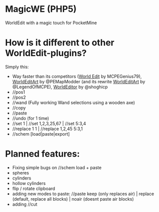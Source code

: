 # MagicWE (PHP5)
WorldEdit with a magic touch for PocketMine

# How is it different to other WorldEdit-plugins?
Simply this:
 - Way faster than its competitors ([World Edit](http://www.minecraftforum.net/forums/minecraft-pocket-edition/mcpe-mods-tools/2295141-world-edit-plugin-for-pocketmine-0-9-5-0-10-4-by) by MCPEGenius79), [WorldEditArt](https://github.com/PEMapModder/Small-ZC-Plugins/tree/master/WorldEditArt) by @PEMapModder (and its rewrite [WorldEditArt](https://github.com/LegendOfMCPE/WorldEditArt) by @LegendOfMCPE), [WorldEditor](https://github.com/shoghicp/WorldEditor) by @shoghicp
 - //pos1
 - //pos2
 - //wand (Fully working Wand selections using a wooden axe)
 - //copy
 - //paste
 - //undo (for 1 time)
 - //set 1 | //set 1,2,3,25,67 | //set 5:3,4
 - //replace 1 1 | //replace 1,2,45 5:3,1
 - //schem [load|paste|export]

# Planned features:
 - Fixing simple bugs on //schem load + paste
 - spheres
 - cylinders
 - hollow cylinders
 - flip / rotate clipboard
 - adding new modes to paste: //paste keep (only replaces air) | replace (default, replace all blocks) | noair (doesnt paste air blocks)
 - adding //cut
 
